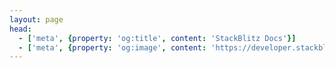 ```yaml
---
layout: page
head:
  - ['meta', {property: 'og:title', content: 'StackBlitz Docs'}]
  - ['meta', {property: 'og:image', content: 'https://developer.stackblitz.com/img/theme/docs-social.png'}]
---
```


<script setup lang="ts">
import Home from '@theme/components/Home.vue';

import { homeTopLinks, homeExternalLinks, footerSections } from './data';
</script>

<Home
  :topLinks="homeTopLinks"
  :externalLinks="homeExternalLinks"
  :footerSections="footerSections"
/>
